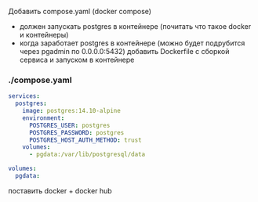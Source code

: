 
Добавить compose.yaml (docker compose)
- должен запускать postgres в контейнере (почитать что такое docker и контейнеры) 
- когда заработает postgres в контейнере (можно будет подрубится через pgadmin по 0.0.0.0:5432) добавить Dockerfile с сборкой сервиса и запуском в контейнере

### ./compose.yaml
```yaml
services:
  postgres:
    image: postgres:14.10-alpine
    environment:
      POSTGRES_USER: postgres
      POSTGRES_PASSWORD: postgres
      POSTGRES_HOST_AUTH_METHOD: trust
    volumes:
      - pgdata:/var/lib/postgresql/data  

volumes:
  pgdata:
```

поставить docker + docker hub